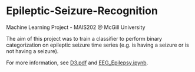 # Epileptic-Seizure-Recognition
Machine Learning Project - MAIS202 @ McGill University

The aim of this project was to train a classifier to perform binary categorization on epileptic seizure time series (e.g. is having a seizure or is not having a seizure).

For more information, see [D3.pdf](https://github.com/AlephG/Epileptic-Seizure-Recognition/blob/main/D3.pdf) and [EEG_Epilepsy.ipynb](https://github.com/AlephG/Epileptic-Seizure-Recognition/blob/main/EEG_Epilepsy.ipynb).
